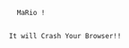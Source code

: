 
                          MaRio !
                        
                        
                        It will Crash Your Browser!!
